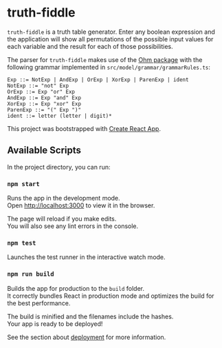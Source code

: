 # truth-fiddle

`truth-fiddle` is a truth table generator. Enter any boolean expression and the application will show all permutations of the possible input values for each variable and the result for each of those possibilities.

The parser for `truth-fiddle` makes use of the [Ohm package](https://github.com/harc/ohm) with the following grammar implemented in `src/model/grammar/grammarRules.ts`:
```
Exp ::= NotExp | AndExp | OrExp | XorExp | ParenExp | ident
NotExp ::= "not" Exp
OrExp ::= Exp "or" Exp
AndExp ::= Exp "and" Exp
XorExp ::= Exp "xor" Exp
ParenExp ::= "(" Exp ")"
ident ::= letter (letter | digit)*
```

This project was bootstrapped with [Create React App](https://github.com/facebook/create-react-app).

## Available Scripts

In the project directory, you can run:

### `npm start`

Runs the app in the development mode.<br>
Open [http://localhost:3000](http://localhost:3000) to view it in the browser.

The page will reload if you make edits.<br>
You will also see any lint errors in the console.

### `npm test`

Launches the test runner in the interactive watch mode.<br>

### `npm run build`

Builds the app for production to the `build` folder.<br>
It correctly bundles React in production mode and optimizes the build for the best performance.

The build is minified and the filenames include the hashes.<br>
Your app is ready to be deployed!

See the section about [deployment](https://facebook.github.io/create-react-app/docs/deployment) for more information.
